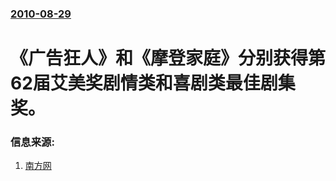 ### [2010-08-29](/news/2010/08/29/index.md)

##### 
#  《广告狂人》和《摩登家庭》分别获得第62届艾美奖剧情类和喜剧类最佳剧集奖。




### 信息来源:

1. [南方网](https://web.archive.org/web/20100903151748/http://ent.southcn.com/8/2010-08/31/content_15400187.htm)
